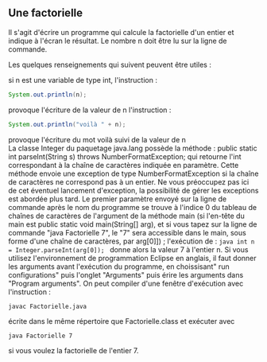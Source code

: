 ## Une factorielle
Il s'agit d'écrire un programme qui calcule la factorielle d'un entier et indique à l'écran le résultat. Le nombre n doit être lu sur la ligne de commande.

Les quelques renseignements qui suivent peuvent être utiles :

si n est une variable de type int, l'instruction :
```java
System.out.println(n);
```
provoque l'écriture de la valeur de n
l'instruction :
```java
System.out.println("voilà " + n);
```
provoque l'écriture du mot voilà suivi de la valeur de n   
La classe Integer du paquetage java.lang possède la méthode :
public static int parseInt(String s) throws NumberFormatException;
qui retourne l'int correspondant à la chaîne de caractères indiquée en paramètre. Cette méthode envoie une exception de type NumberFormatException si la chaîne de caractères ne correspond pas à un entier. Ne vous préoccupez pas ici de cet éventuel lancement d'exception, la possibilité de gérer les exceptions est abordée plus tard.
Le premier paramètre envoyé sur la ligne de commande après le nom du programme se trouve à l'indice 0 du tableau de chaînes de caractères de l'argument de la méthode main (si l'en-tête du main est public static void main(String[] arg), et si vous tapez sur la ligne de commande "java Factorielle 7", le "7" sera accessible dans le main, sous forme d'une chaîne de caractères, par arg[0]]) ; l'exécution de :
    ```java
    int n = Integer.parseInt(arg[0]);
    ```
donne alors la valeur 7 à l'entier n.
Si vous utilisez l'environnement de programmation Eclipse en anglais, il faut donner les arguments avant l'exécution du programme, en choissisant" run configurations" puis l'onglet "Arguments" puis érire les arguments dans "Program arguments".
On peut compiler d'une fenêtre d'exécution avec l'instruction :
```shell
javac Factorielle.java
```
écrite dans le même répertoire que Factorielle.class
et exécuter avec
```shell
java Factorielle 7
```
si vous voulez la factorielle de l'entier 7.
